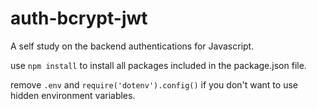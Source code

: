 # auth-bcrypt-jwt
A self study on the backend authentications for Javascript.

use `npm install` to install all packages included in the package.json file.

remove `.env` and `require('dotenv').config()` if you don't want to use hidden environment variables.
